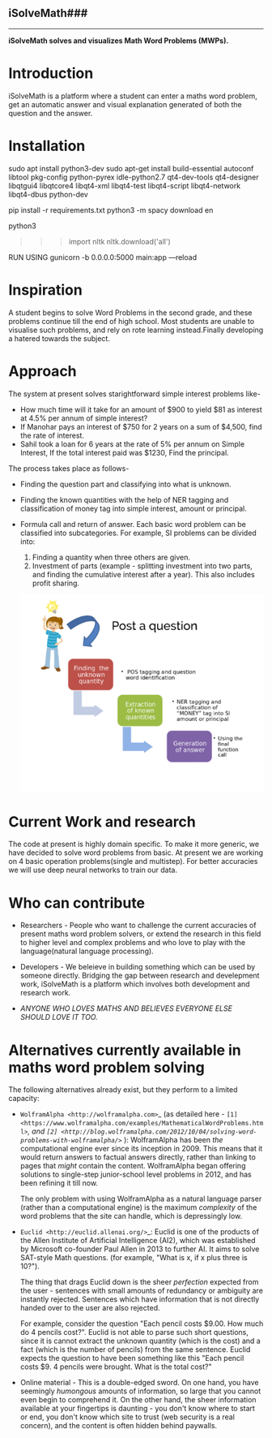 ## iSolveMath###


**********


**iSolveMath solves and visualizes Math Word Problems (MWPs).**

**Introduction**
=============

iSolveMath is a platform where a student can enter a maths word problem, get an automatic answer and visual explanation generated of both the question and the answer.

**Installation**
=============

sudo apt install python3-dev
sudo apt-get install build-essential autoconf libtool pkg-config python-pyrex  idle-python2.7 qt4-dev-tools qt4-designer libqtgui4 libqtcore4 libqt4-xml libqt4-test libqt4-script libqt4-network libqt4-dbus  python-dev

pip install -r requirements.txt
python3 -m spacy download en

python3
>>>import nltk
>>>nltk.download('all')


RUN USING 
gunicorn -b 0.0.0.0:5000 main:app —reload


**Inspiration**
===========
A student begins to solve Word Problems in the second grade, and these problems continue till the end of high school. Most students are unable to visualise such problems, and rely on rote learning instead.Finally developing a hatered towards the subject. 


**Approach**
========
The system at present solves starightforward simple interest problems like-

- How much time will it take for an amount of $900 to yield $81 as interest at 4.5% per annum of simple interest?
- If Manohar pays an interest of $750 for 2 years on a sum of $4,500, find the rate of interest.
- Sahil took a loan for 6 years at the rate of 5% per annum on Simple Interest, If the total interest paid was $1230, Find the principal.

The process takes place as follows-
- Finding the question part and classifying into what is unknown.
- Finding the known quantities with the help of NER tagging and classification of money tag into simple interest, amount or    principal.
- Formula call and return of answer.
Each basic word problem can be classified into subcategories. For example, SI problems can be divided into:
  
  1. Finding a quantity when three others are given. 
  2. Investment of parts (example - splitting investment into two parts, and finding the cumulative interest after a year). This also includes profit sharing.
  
  ![Alt text](/working.png "Working")
  

**Current Work and research**
=========================
The code at present is highly domain specific. To make it more generic, we have decided to solve word problems from basic. At present we are working on 4 basic operation problems(single and multistep). For better accuracies we will use deep neural networks to train our data.


**Who can contribute**
==================
- Researchers - People who want to challenge the current accuracies of present maths word problem solvers, or extend the research in this field to higher level and complex problems and who love to play with the language(natural language processing).

- Developers - We beleieve in building something which can be used by someone directly. Bridging the gap between research and develepment work, iSolveMath is a platform which involves both development and research work.

- _ANYONE WHO LOVES MATHS AND BELIEVES EVERYONE ELSE SHOULD LOVE IT TOO._


**Alternatives currently available in maths word problem solving**
==============================================================

The following alternatives already exist, but they perform to a limited capacity:


- `WolframAlpha <http://wolframalpha.com>`_ (as detailed here - `[1] <https://www.wolframalpha.com/examples/MathematicalWordProblems.html>`_, and `[2] <http://blog.wolframalpha.com/2012/10/04/solving-word-problems-with-wolframalpha/>`_ ): WolframAlpha has been *the* computational engine ever since its inception in 2009. This means that it would return answers to factual answers directly, rather than linking to pages that *might* contain the content. WolframAlpha began offering solutions to single-step junior-school level problems in 2012, and has been refining it till now.

  The only problem with using WolframAlpha as a natural language parser (rather than a computational engine) is the maximum *complexity* of the word problems that the site can handle, which is depressingly low. 

- `Euclid <http://euclid.allenai.org/>`_: Euclid is one of the products of the Allen Institute of Artificial Intelligence (AI2), which was established by Microsoft co-founder Paul Allen in 2013 to further AI. It aims to solve SAT-style Math questions. (for example, "What is x, if x plus three is 10?"). 

  The thing that drags Euclid down is the sheer *perfection* expected from the user - sentences with small amounts of redundancy or ambiguity are instantly rejected. Sentences which have information that is not directly handed over to the user are also rejected.

  For example, consider the question "Each pencil costs $9.00. How much do 4 pencils cost?". Euclid is not able to parse such short questions, since it is cannot extract the unknown quantity (which is the cost) and a fact (which is the number of pencils) from the same sentence. Euclid expects the question to have been something like this "Each pencil costs $9. 4 pencils were brought. What is the total cost?"

- Online material - This is a double-edged sword. On one hand, you have seemingly *humongous* amounts of information, so large that you cannot even begin to comprehend it. On the other hand, the sheer information available at your fingertips is daunting - you don't know where to start or end, you don't know which site to trust (web security is a real concern), and the content is often hidden behind paywalls.
